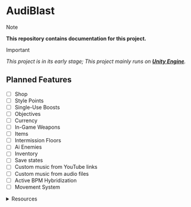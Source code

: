 # AudiBlast
>[!NOTE]
>**This repository contains documentation for this project.**

>[!IMPORTANT]
>*This project is in its early stage; This project mainly runs on __<ins>Unity Engine</ins>__.*

## Planned Features
- [ ] Shop
- [ ] Style Points
- [ ] Single-Use Boosts
- [ ] Objectives
- [ ] Currency
- [ ] In-Game Weapons
- [ ] Items
- [ ] Intermission Floors
- [ ] Ai Enemies
- [ ] Inventory
- [ ] Save states
- [ ] Custom music from YouTube links
- [ ] Custom music from audio files
- [ ] Active BPM Hybridization
- [ ] Movement System

<details>
<summary>Resources</summary>

__<ins>Unity Documentation</ins>__
>![bb](https://engine.needle.tools/docs/imgs/unity-logo.webp)

 
</details>

